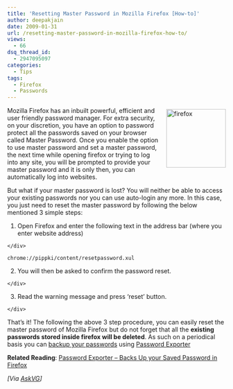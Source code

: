```yaml
---
title: 'Resetting Master Password in Mozilla Firefox [How-to]'
author: deepakjain
date: 2009-01-31
url: /resetting-master-password-in-mozilla-firefox-how-to/
views:
  - 66
dsq_thread_id:
  - 2947095097
categories:
  - Tips
tags:
  - Firefox
  - Passwords
---
```

<a href="http://www.mozilla.com/en-US/firefox/" onclick="_gaq.push(['_trackEvent', 'outbound-article', 'http://www.mozilla.com/en-US/firefox/', '']);" ><img class="wp-image-50444" style="border-right: 0px;border-top: 0px;margin: 5px 0px 0px 10px;border-left: 0px;border-bottom: 0px" height="135" alt="firefox" src="http://cdn.devilsworkshop.org/files/2009/01/firefox.jpg" width="137" align="right" border="0" /></a> Mozilla Firefox has an inbuilt powerful, efficient and user friendly password manager. For extra security, on your discretion, you have an option to password protect all the passwords saved on your browser called Master Password. Once you enable the option to use master password and set a master password, the next time while opening firefox or trying to log into any site, you will be prompted to provide your master password and it is only then, you can automatically log into websites.

But what if your master password is lost? You will neither be able to access your existing passwords nor you can use auto-login any more. In this case, you just need to reset the master password by following the below mentioned 3 simple steps:

  1. <div>
      Open Firefox and enter the following text in the address bar (where you enter website address)
    </div>

<div>
  <pre><code class="no-highlight">chrome://pippki/content/resetpassword.xul</code></pre></p>
</div>

  2. <div>
      You will then be asked to confirm the password reset.
    </div>

  3. <div>
      Read the warning message and press ‘reset’ button.
    </div>

That’s it! The following the above 3 step procedure, you can easily reset the master password of Mozilla Firefox but do not forget that all the **existing passwords stored inside firefox will be deleted**. As such on a periodical basis you can <a href="http://devilsworkshop.org/backup-saved-password-firefox/" target="_blank">backup your passwords</a> using <a href="http://devilsworkshop.org/backup-saved-password-firefox/" target="_blank">Password Exporter</a>

**Related Reading**: <a href="http://devilsworkshop.org/backup-saved-password-firefox/" target="_blank">Password Exporter – Backs Up your Saved Password in Firefox</a>

*[Via *<a href="http://www.askvg.com/how-to-reset-master-password-in-mozilla-firefox/" onclick="_gaq.push(['_trackEvent', 'outbound-article', 'http://www.askvg.com/how-to-reset-master-password-in-mozilla-firefox/', 'AskVG']);" target="_blank"><em>AskVG</em></a>*]*
